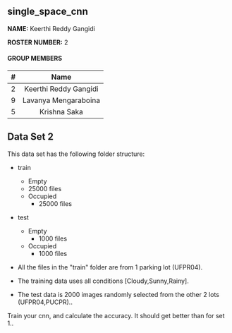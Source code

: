 
## single_space_cnn

**NAME:** Keerthi Reddy Gangidi

**ROSTER NUMBER:** 2

#### GROUP MEMBERS

| #        | Name                 |
|:--------:|:--------------------:|
|   2      |    Keerthi Reddy Gangidi         |
|   9     |    Lavanya Mengaraboina        |
|   5      |    Krishna Saka      |


## Data Set 2

This data set has the following folder structure:

- train
    - Empty
	- 25000 files
    - Occupied
        - 25000 files
- test
    - Empty
        - 1000 files
    - Occupied
        - 1000 files

- All the files in the "train" folder are from 1 parking lot (UFPR04).
- The training data uses all conditions [Cloudy,Sunny,Rainy].
- The test data is 2000 images randomly selected from the other 2 lots (UFPR04,PUCPR)..

Train your cnn, and calculate the accuracy. It should get better than for set 1..
